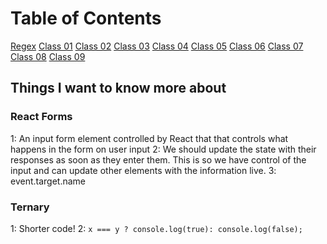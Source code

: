 # Table of Contents

[Regex](regex.md)
[Class 01](class-01.md)
[Class 02](class-02.md)
[Class 03](class-03.md)
[Class 04](class-04.md)
[Class 05](class-05.md)
[Class 06](class-06.md)
[Class 07](class-07.md)
[Class 08](class-08.md)
[Class 09](class-09.md)

## Things I want to know more about

### React Forms

  1: An input form element controlled by React that that controls what happens in the form on user input
  2: We should update the state with their responses as soon as they enter them. This is so we have control of the input and can update other elements with the information live.
  3: event.target.name

### Ternary

  1: Shorter code!
  2: `x === y ? console.log(true): console.log(false);`
